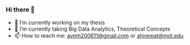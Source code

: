 ### Hi there 👋
- 🔭 I’m currently working on my thesis
- 🌱 I’m currently taking Big Data Analytics, Theoretical Concepts
- 📫 How to reach me: avmh200611@gmail.com or ahiremat@nyit.edu

<!--
**Amgit2/Amgit2** is a ✨ _special_ ✨ repository because its `README.md` (this file) appears on your GitHub profile.

Here are some ideas to get you started:


- 👯 I’m looking to collaborate on ...
- 🤔 I’m looking for help with ...
- 💬 Ask me about ...

- 😄 Pronouns: ...
- ⚡ Fun fact: ...
-->
